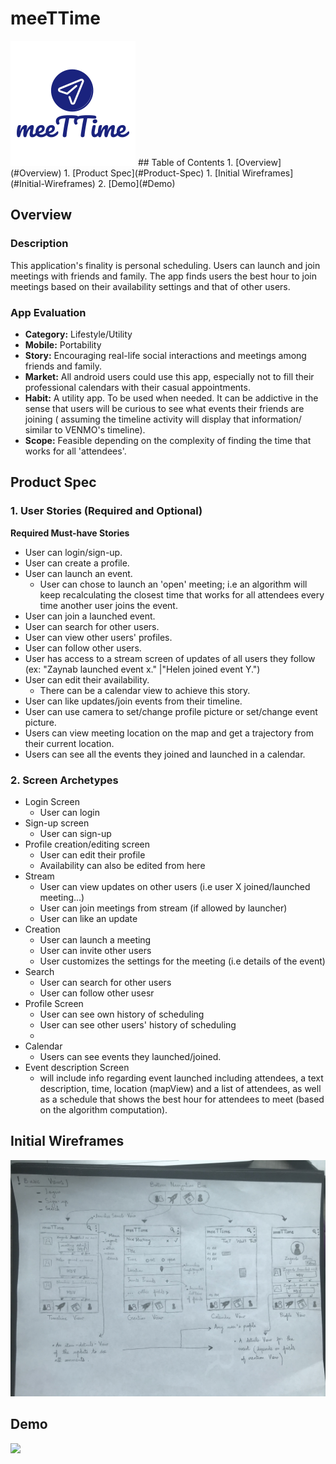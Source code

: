 
# meeTTime
<img src="app_logo.png">
## Table of Contents
1. [Overview](#Overview)
1. [Product Spec](#Product-Spec)
1. [Initial Wireframes](#Initial-Wireframes)
2. [Demo](#Demo)

## Overview
### Description
This application's finality is personal scheduling. Users can launch and join meetings with friends and family. The app finds users the best hour to join meetings based on their availability settings and that of other users.

### App Evaluation
- **Category:** Lifestyle/Utility
- **Mobile:** Portability
- **Story:** Encouraging real-life social interactions and meetings among friends and family.
- **Market:** All android users could use this app, especially not to fill their professional calendars with their casual appointments.
- **Habit:** A utility app. To be used when needed. It can be addictive in the sense that users will be curious to see what events their friends are joining ( assuming the timeline activity will display that information/ similar to VENMO's timeline).
- **Scope:** Feasible depending on the complexity of finding the time that works for all 'attendees'.

## Product Spec

### 1. User Stories (Required and Optional)

**Required Must-have Stories**

* User can login/sign-up.
* User can create a profile.
* User can launch an event.
    * User can chose to launch an 'open' meeting; i.e an algorithm will keep recalculating the closest time that works for all attendees every time another user joins the event.
* User can join a launched event.
* User can search for other users.
* User can view other users' profiles.
* User can follow other users.
* User has access to a stream screen of updates of all users they follow (ex: "Zaynab launched event x." |"Helen joined event Y.")
* User can edit their availability. 
  * There can be a calendar view to achieve this story.
 * User can like updates/join events from their timeline.
* User can use camera to set/change profile picture or set/change event picture.
* Users can view meeting location on the map and get a trajectory from their current location.
* Users can see all the events they joined and launched in a calendar.



### 2. Screen Archetypes

* Login Screen
   * User can login
 * Sign-up screen
   * User can sign-up
 * Profile creation/editing screen
    * User can edit their profile
    * Availability can also be edited from here
* Stream
   * User can view updates on other users (i.e user X joined/launched meeting...)
   * User can join meetings from stream (if allowed by launcher)
   * User can like an update
* Creation
   * User can launch a meeting
   * User can invite other users 
   * User customizes the settings for the meeting (i.e details of the event)
* Search
    * User can search for other users
    * User can follow other usesr
* Profile Screen
    * User can see own history of scheduling
    * User can see other users' history of scheduling
    * 
* Calendar
    * Users can see events they launched/joined.
* Event description Screen
    * will include info regarding event launched including attendees, a text description, time, location (mapView) and a list of attendees, as well as a schedule that shows the best hour for attendees to meet (based on the algorithm computation).

## Initial Wireframes
<img src="screens.jpg" width=600>

## Demo
<img src="ezgif.com-video-to-gif.gif" width=600>


